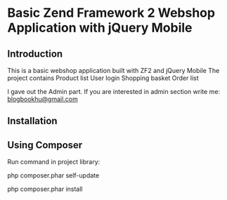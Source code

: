 Basic Zend Framework 2 Webshop Application with jQuery Mobile
=======================

Introduction
------------
This is a basic webshop application built with ZF2 and jQuery Mobile
The project contains
Product list
User login
Shopping basket
Order list

I gave out the Admin part. 
If you are interested in admin section write me: blogbookhu@gmail.com

Installation
------------
Using Composer 
----------------------------

Run command in project library:

php composer.phar self-update

php composer.phar install
